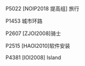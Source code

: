 P5022 [NOIP2018 提高组] 旅行

P1453 城市环路

P2607 [ZJOI2008]骑士

P2515 [HAOI2010]软件安装

P4381 [IOI2008] Island
